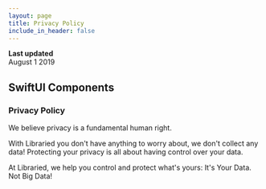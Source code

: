 ```yaml
---
layout: page
title: Privacy Policy
include_in_header: false
---
```


**Last updated**  
August 1 2019

## SwiftUI Components 

### Privacy Policy
We believe privacy is a fundamental human right.

With Libraried you don't have anything to worry about, 
we don't collect any data!
Protecting your privacy is all about having control over your data.

At Libraried, we help you control and protect
what's yours: It's Your Data. Not Big Data!
